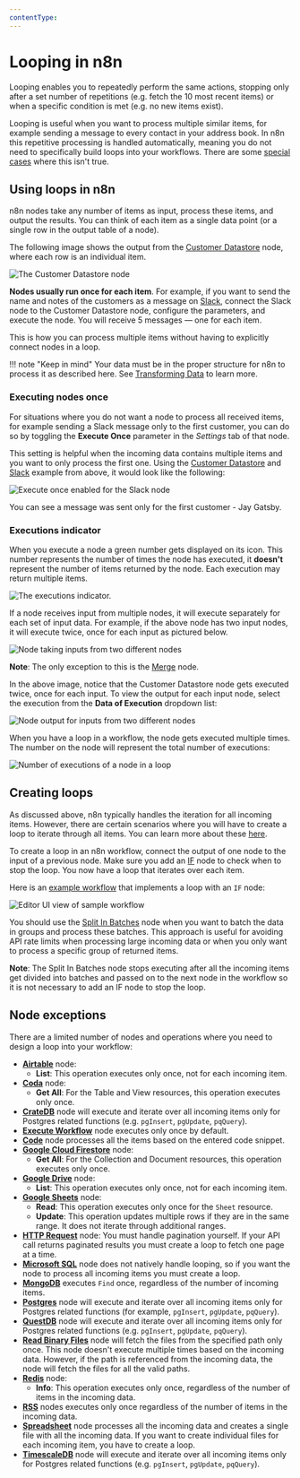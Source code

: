 ```yaml
---
contentType:
---
```


# Looping in n8n

Looping enables you to repeatedly perform the same actions, stopping only after a set number of repetitions (e.g. fetch the 10 most recent items) or when a specific condition is met (e.g. no new items exist).

Looping is useful when you want to process multiple similar items, for example sending a message to every contact in your address book. In n8n this repetitive processing is handled automatically, meaning you do not need to specifically build loops into your workflows. There are some [special cases](#node-exceptions) where this isn't true.

## Using loops in n8n

n8n nodes take any number of items as input, process these items, and output the results. You can think of each item as a single data point (or a single row in the output table of a node).

The following image shows the output from the [Customer Datastore](/integrations/builtin/app-nodes/n8n-nodes-base.n8nTrainingCustomerDatastore/) node, where each row is an individual item.

![The Customer Datastore node](/_images/flow-logic/looping/customer_datastore_node.png)

**Nodes usually run once for each item**. For example, if you want to send the name and notes of the customers as a message on [Slack](/integrations/builtin/app-nodes/n8n-nodes-base.slack/), connect the Slack node to the Customer Datastore node, configure the parameters, and execute the node. You will receive 5 messages — one for each item.

This is how you can process multiple items without having to explicitly connect nodes in a loop.

!!! note "Keep in mind"
    Your data must be in the proper structure for n8n to process it as described here. See [Transforming Data](/data/transforming-data/) to learn more.


### Executing nodes once

For situations where you do not want a node to process all received items, for example sending a Slack message only to the first customer, you can do so by toggling the **Execute Once** parameter in the *Settings* tab of that node.

This setting is helpful when the incoming data contains multiple items and you want to only process the first one. Using the [Customer Datastore](/integrations/builtin/app-nodes/n8n-nodes-base.n8nTrainingCustomerDatastore/) and [Slack](/integrations/builtin/app-nodes/n8n-nodes-base.slack/) example from above, it would look like the following:

![Execute once enabled for the Slack node](/_images/flow-logic/looping/execute_once.png)

You can see a message was sent only for the first customer - Jay Gatsby.

### Executions indicator

When you execute a node a green number gets displayed on its icon. This number represents the number of times the node has executed, it **doesn't** represent the number of items returned by the node. Each execution may return multiple items.

![The executions indicator.](/_images/flow-logic/looping/executions_indicator.png)

If a node receives input from multiple nodes, it will execute separately for each set of input data. For example, if the above node has two input nodes, it will execute twice, once for each input as pictured below.

![Node taking inputs from two different nodes](/_images/flow-logic/looping/multiple_inputs.png)

**Note**: The only exception to this is the [Merge](/integrations/builtin/core-nodes/n8n-nodes-base.merge/) node.

In the above image, notice that the Customer Datastore node gets executed twice, once for each input. To view the output for each input node, select the execution from the **Data of Execution** dropdown list:

![Node output for inputs from two different nodes](/_images/flow-logic/looping/multiple_outputs.png)

When you have a loop in a workflow, the node gets executed multiple times. The number on the node will represent the total number of executions:

![Number of executions of a node in a loop](/_images/flow-logic/looping/loop_executions.png)

## Creating loops

As discussed above, n8n typically handles the iteration for all incoming items. However, there are certain scenarios where you will have to create a loop to iterate through all items. You can learn more about these [here](#node-exceptions).

To create a loop in an n8n workflow, connect the output of one node to the input of a previous node. Make sure you add an [IF](/integrations/builtin/core-nodes/n8n-nodes-base.if/) node to check when to stop the loop. You now have a loop that iterates over each item.

Here is an [example workflow](https://n8n.io/workflows/1130) that implements a loop with an `IF` node:

![Editor UI view of sample workflow](/_images/flow-logic/looping/example_workflow.png)

You should use the [Split In Batches](/integrations/builtin/core-nodes/n8n-nodes-base.splitinbatches/) node when you want to batch the data in groups and process these batches. This approach is useful for avoiding API rate limits when processing large incoming data or when you only want to process a specific group of returned items.

**Note**: The Split In Batches node stops executing after all the incoming items get divided into batches and passed on to the next node in the workflow so it is not necessary to add an IF node to stop the loop.

## Node exceptions

There are a limited number of nodes and operations where you need to design a loop into your workflow:

* [**Airtable**](/integrations/builtin/app-nodes/n8n-nodes-base.airtable/) node:
	* **List**: This operation executes only once, not for each incoming item.
* [**Coda**](/integrations/builtin/app-nodes/n8n-nodes-base.coda/) node:
	* **Get All**: For the Table and View resources, this operation executes only once.
* [**CrateDB**](/integrations/builtin/app-nodes/n8n-nodes-base.cratedb/) node will execute and iterate over all incoming items only for Postgres related functions (e.g. `pgInsert`, `pgUpdate`, `pqQuery`).
* [**Execute Workflow**](/integrations/builtin/core-nodes/n8n-nodes-base.executeworkflow/) node executes only once by default.
* [**Code**](/integrations/builtin/core-nodes/n8n-nodes-base.code/) node processes all the items based on the entered code snippet.
* [**Google Cloud Firestore**](/integrations/builtin/app-nodes/n8n-nodes-base.googlecloudfirestore/) node:
	* **Get All**: For the Collection and Document resources, this operation executes only once.
* [**Google Drive**](/integrations/builtin/app-nodes/n8n-nodes-base.googledrive/) node:
	* **List**: This operation executes only once, not for each incoming item.
* [**Google Sheets**](/integrations/builtin/app-nodes/n8n-nodes-base.googlesheets/) node:
	* **Read**: This operation executes only once for the `Sheet` resource.
	* **Update**: This operation updates multiple rows if they are in the same range. It does not iterate through additional ranges.
* [**HTTP Request**](/integrations/builtin/core-nodes/n8n-nodes-base.httprequest/) node: You must handle pagination yourself. If your API call returns paginated results you must create a loop to fetch one page at a time.
* [**Microsoft SQL**](/integrations/builtin/app-nodes/n8n-nodes-base.microsoftsql/) node does not natively handle looping, so if you want the node to process all incoming items you must create a loop.
* [**MongoDB**](/integrations/builtin/app-nodes/n8n-nodes-base.mongodb/) executes `Find` once, regardless of the number of incoming items.
* [**Postgres**](/integrations/builtin/app-nodes/n8n-nodes-base.postgres/) node will execute and iterate over all incoming items only for Postgres related functions (for example, `pgInsert`, `pgUpdate`, `pqQuery`).
* [**QuestDB**](/integrations/builtin/app-nodes/n8n-nodes-base.questdb/) node will execute and iterate over all incoming items only for Postgres related functions (e.g. `pgInsert`, `pgUpdate`, `pqQuery`).
* [**Read Binary Files**](/integrations/builtin/core-nodes/n8n-nodes-base.readbinaryfiles/) node will fetch the files from the specified path only once. This node doesn't execute multiple times based on the incoming data. However, if the path is referenced from the incoming data, the node will fetch the files for all the valid paths.
* [**Redis**](/integrations/builtin/app-nodes/n8n-nodes-base.redis/) node:
	* **Info**: This operation executes only once, regardless of the number of items in the incoming data.
* [**RSS**](/integrations/builtin/core-nodes/n8n-nodes-base.rssfeedread/) nodes executes only once regardless of the number of items in the incoming data.
* [**Spreadsheet**](/integrations/builtin/core-nodes/n8n-nodes-base.spreadsheetfile/) node processes all the incoming data and creates a single file with all the incoming data. If you want to create individual files for each incoming item, you have to create a loop.
* [**TimescaleDB**](/integrations/builtin/app-nodes/n8n-nodes-base.timescaledb/) node will execute and iterate over all incoming items only for Postgres related functions (e.g. `pgInsert`, `pgUpdate`, `pqQuery`).
